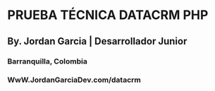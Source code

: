 # PRUEBA TÉCNICA DATACRM PHP

## By. Jordan Garcia | Desarrollador Junior

### Barranquilla, Colombia


### WwW.JordanGarciaDev.com/datacrm
